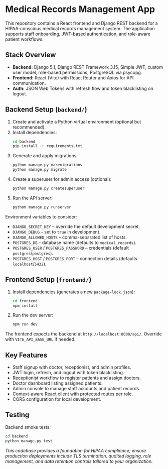 # Medical Records Management App

This repository contains a React frontend and Django REST backend for a HIPAA-conscious medical records management system. The application supports staff onboarding, JWT-based authentication, and role-aware patient workflows.

## Stack Overview

- **Backend:** Django 5.1, Django REST Framework 3.15, Simple JWT, custom user model, role-based permissions, PostgreSQL via psycopg.
- **Frontend:** React (Vite) with React Router and Axios for API communication.
- **Auth:** JSON Web Tokens with refresh flow and token blacklisting on logout.

## Backend Setup (`backend/`)

1. Create and activate a Python virtual environment (optional but recommended).
2. Install dependencies:
   ```bash
   cd backend
   pip install -r requirements.txt
   ```
3. Generate and apply migrations:
   ```bash
   python manage.py makemigrations
   python manage.py migrate
   ```
4. Create a superuser for admin access (optional):
   ```bash
   python manage.py createsuperuser
   ```
5. Run the API server:
   ```bash
   python manage.py runserver
   ```

Environment variables to consider:
- `DJANGO_SECRET_KEY` – override the default development secret.
- `DJANGO_DEBUG` – set to `true` in development.
- `DJANGO_ALLOWED_HOSTS` – comma-separated list of hosts.
- `POSTGRES_DB` – database name (defaults to `medical_records`).
- `POSTGRES_USER` / `POSTGRES_PASSWORD` – credentials (default `postgres`/`postgres`).
- `POSTGRES_HOST` / `POSTGRES_PORT` – connection details (defaults `localhost`/`5432`).

## Frontend Setup (`frontend/`)

1. Install dependencies (generates a new `package-lock.json`):
   ```bash
   cd frontend
   npm install
   ```
2. Run the dev server:
   ```bash
   npm run dev
   ```

The frontend expects the backend at `http://localhost:8000/api/`. Override with `VITE_API_BASE_URL` if needed.

## Key Features

- Staff signup with doctor, receptionist, and admin profiles.
- JWT login, refresh, and logout with token blacklisting.
- Receptionist workflow to register patients and assign doctors.
- Doctor dashboard listing assigned patients.
- Admin console to manage staff accounts and patient records.
- Context-aware React client with protected routes per role.
- CORS configuration for local development.

## Testing

Backend smoke tests:
```bash
cd backend
python manage.py test
```

_This codebase provides a foundation for HIPAA compliance; ensure production deployments include TLS termination, audited logging, role management, and data retention controls tailored to your organization._
